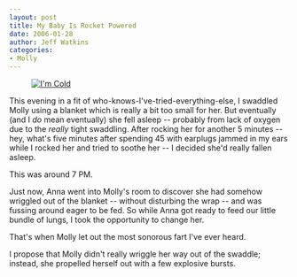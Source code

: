 ```yaml
---
layout: post
title: My Baby Is Rocket Powered
date: 2006-01-28
author: Jeff Watkins
categories:
- Molly
---
```


<figure><a href="http://www.flickr.com/photo.gne?id=92413545"><img class="photo" src="http://static.flickr.com/14/92413545_f07f26549b.jpg" alt="I'm Cold" border="0"></a> </figure>

This evening in a fit of who-knows-I've-tried-everything-else, I swaddled Molly using a blanket which is really a bit too small for her. But eventually (and I *do* mean eventually) she fell asleep -- probably from lack of oxygen due to the *really* tight swaddling. After rocking her for another 5 minutes -- hey, what's five minutes after spending 45 with earplugs jammed in my ears while I rocked her and tried to soothe her -- I decided she'd really fallen asleep.

This was around 7 PM.

Just now, Anna went into Molly's room to discover she had somehow wriggled out of the blanket -- without disturbing the wrap -- and was fussing around eager to be fed. So while Anna got ready to feed our little bundle of lungs, I took the opportunity to change her.

That's when Molly let out the most sonorous fart I've ever heard.

I propose that Molly didn't really wriggle her way out of the swaddle; instead, she propelled herself out with a few explosive bursts.
